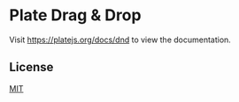 # Plate Drag & Drop

Visit https://platejs.org/docs/dnd to view the documentation.

## License

[MIT](../../LICENSE)
